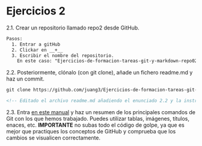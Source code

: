 # Ejercicios 2
2.1. Crear un repositorio llamado repo2 desde GitHub.

~~~ html
Pasos:
  1. Entrar a gitHub
  2. Clickar en __+__
  3. Escribir el nombre del repositorio.
    En este caso: "Ejercicios-de-formacion-tareas-git-y-markdown-repo02"
~~~

2.2. Posteriormente, clónalo (con git clone), añade un fichero readme.md y haz un commit.

~~~ html
git clone https://github.com/juang3/Ejercicios-de-formacion-tareas-git-y-markdown-repo02.git

<!-- Editado el archivo readme.md añadiendo el enunciado 2.2 y la instruccion a clone -->
~~~

2.3. Entra [en este manual](https://medium.com/@davidbernalgonzalez/3-markdown-c82d88c1d222 " Manual de David Bernal Gonzalez sobre instrucciones de markdown ") y haz un resumen de los principales comandos de Git  con los que hemos trabajado. Puedes utilizar tablas, imágenes, títulos, enaces, etc. __IMPORTANTE__ no subas todo el código de golpe, ya que es mejor que practiques los conceptos de GitHub y comprueba que los cambios se visualicen correctamente.
